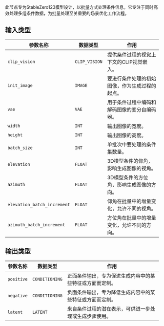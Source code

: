 此节点专为StableZero123模型设计，以批量方式处理条件信息。它专注于同时高效处理多组条件数据，为批量处理至关重要的场景优化工作流程。

## 输入类型

| 参数名称 | 数据类型 | 作用 |
| --- | --- | --- |
| `clip_vision` | `CLIP_VISION` | 提供条件过程的视觉上下文的CLIP视觉嵌入。 |
| `init_image` | `IMAGE` | 要进行条件处理的初始图像，作为生成过程的起点。 |
| `vae` | `VAE` | 用于条件过程中编码和解码图像的变分自编码器。 |
| `width` | `INT` | 输出图像的宽度。 |
| `height` | `INT` | 输出图像的高度。 |
| `batch_size` | `INT` | 单批次中要处理的条件集数量。 |
| `elevation` | `FLOAT` | 3D模型条件的仰角，影响生成图像的视角。 |
| `azimuth` | `FLOAT` | 3D模型条件的方位角，影响生成图像的方向。 |
| `elevation_batch_increment` | `FLOAT` | 仰角在批量中的增量变化，允许不同的视角。 |
| `azimuth_batch_increment` | `FLOAT` | 方位角在批量中的增量变化，允许不同的方向。 |

## 输出类型

| 参数名称 | 数据类型 | 作用 |
| --- | --- | --- |
| `positive` | `CONDITIONING` | 正面条件输出，专为促进生成内容中的某些特征或方面而定制。 |
| `negative` | `CONDITIONING` | 负面条件输出，专为降低生成内容中的某些特征或方面而定制。 |
| `latent` | `LATENT` | 来自条件过程的潜在表示，可供进一步处理或生成步骤使用。 |
